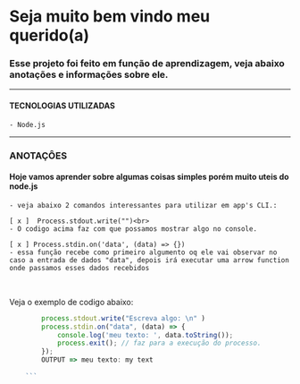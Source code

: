 # Seja muito bem vindo meu querido(a)

### Esse projeto foi feito em função de aprendizagem, veja abaixo anotações e informações sobre ele.
----
#### TECNOLOGIAS UTILIZADAS
	- Node.js


----
### ANOTAÇÔES

#### Hoje vamos aprender sobre algumas coisas simples porém muito uteis do node.js
	
	- veja abaixo 2 comandos interessantes para utilizar em app's CLI.:
	
	[ x ]  Process.stdout.write("")<br>
	- O codigo acima faz com que possamos mostrar algo no console.

	[ x ] Process.stdin.on('data', (data) => {})
	- essa função recebe como primeiro algumento oq ele vai observar no caso a entrada de dados "data", depois irá executar uma arrow function onde passamos esses dados recebidos
<br>

Veja o exemplo de codigo abaixo:
```js
		process.stdout.write("Escreva algo: \n" )
		process.stdin.on("data", (data) => {
			console.log('meu texto: ', data.toString());
			process.exit(); // faz para a execução do processo.
		});
		OUTPUT => meu texto: my text
		
	```
